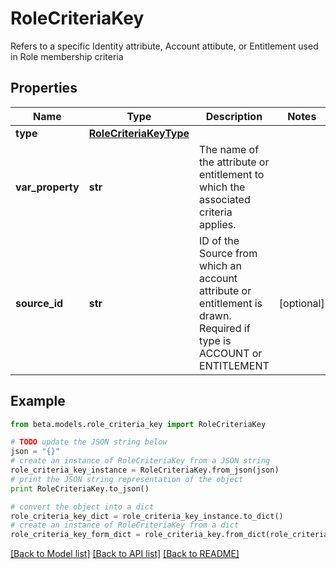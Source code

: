 # RoleCriteriaKey

Refers to a specific Identity attribute, Account attibute, or Entitlement used in Role membership criteria

## Properties
Name | Type | Description | Notes
------------ | ------------- | ------------- | -------------
**type** | [**RoleCriteriaKeyType**](RoleCriteriaKeyType.md) |  | 
**var_property** | **str** | The name of the attribute or entitlement to which the associated criteria applies. | 
**source_id** | **str** | ID of the Source from which an account attribute or entitlement is drawn. Required if type is ACCOUNT or ENTITLEMENT | [optional] 

## Example

```python
from beta.models.role_criteria_key import RoleCriteriaKey

# TODO update the JSON string below
json = "{}"
# create an instance of RoleCriteriaKey from a JSON string
role_criteria_key_instance = RoleCriteriaKey.from_json(json)
# print the JSON string representation of the object
print RoleCriteriaKey.to_json()

# convert the object into a dict
role_criteria_key_dict = role_criteria_key_instance.to_dict()
# create an instance of RoleCriteriaKey from a dict
role_criteria_key_form_dict = role_criteria_key.from_dict(role_criteria_key_dict)
```
[[Back to Model list]](../README.md#documentation-for-models) [[Back to API list]](../README.md#documentation-for-api-endpoints) [[Back to README]](../README.md)


